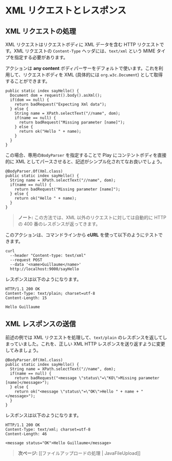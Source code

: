 <!-- translated -->
<!--
# Handling and serving XML requests
-->
# XML リクエストとレスポンス

<!--
## Handling an XML request
-->
## XML リクエストの処理

<!--
An XML request is an HTTP request using a valid XML payload as request body. It must specify the `text/xml` MIME type in its `Content-Type` header.
-->
XML リクエストはリクエストボディに XML データを含む HTTP リクエストです。XML リクエストの `Content-Type` ヘッダには、`text/xml` という MIME タイプを指定する必要があります。

<!--
By default, an action uses an **any content** body parser, which you can use to retrieve the body as XML (actually as a `org.w3c.Document`):
-->
アクションは **any content** ボディパーサーをデフォルトで使います。これを利用して、リクエストボディを XML (具体的には `org.w3c.Document`) として取得することができます。

```
public static index sayHello() {
  Document dom = request().body().asXml();
  if(dom == null) {
    return badRequest("Expecting Xml data");
  } else {
    String name = XPath.selectText("//name", dom);
    if(name == null) {
      return badRequest("Missing parameter [name]");
    } else {
      return ok("Hello " + name);
    }
  }
}
```

<!--
Of course it’s way better (and simpler) to specify our own `BodyParser` to ask Play to parse the content body directly as XML:
-->
この場合、専用の`BodyParser` を指定することで Play にコンテントボディを直接的に XML としてパースさせると、記述がシンプル化されてなお良いでしょう。

```
@BodyParser.Of(Xml.class)
public static index sayHello() {
  String name = XPath.selectText("//name", dom);
  if(name == null) {
    return badRequest("Missing parameter [name]");
  } else {
    return ok("Hello " + name);
  }
}
```

<!--
> **Note:** This way, a 400 HTTP response will be automatically returned for non-XML requests.
-->
> **ノート:** この方法では、XML 以外のリクエストに対しては自動的に HTTP の 400 番のレスポンスが返ってきます。

<!--
You can test it with **cURL** on the command line:
-->
このアクションは、コマンドラインから **cURL** を使って以下のようにテストできます。

```
curl 
  --header "Content-type: text/xml" 
  --request POST 
  --data '<name>Guillaume</name>' 
  http://localhost:9000/sayHello
```

<!--
It replies with:
-->
レスポンスは以下のようになります。

```
HTTP/1.1 200 OK
Content-Type: text/plain; charset=utf-8
Content-Length: 15

Hello Guillaume
```

<!--
## Serving an XML response
-->
## XML レスポンスの送信

<!--
In our previous example, we handled an XML request, but replied with a `text/plain` response. Let’s change it to send back a valid XML HTTP response:
-->
前述の例では XML リクエストを処理して、`text/plain` のレスポンスを返してしまっていました。これを、正しい XML HTTP レスポンスを送り返すように変更してみましょう。

```
@BodyParser.Of(Xml.class)
public static index sayHello() {
  String name = XPath.selectText("//name", dom);
  if(name == null) {
    return badRequest("<message \"status\"=\"KO\">Missing parameter [name]</message>");
  } else {
    return ok("<message \"status\"=\"OK\">Hello " + name + "</message>");
  }
}
```

<!--
Now it replies with:
-->
レスポンスは以下のようになります。

```
HTTP/1.1 200 OK
Content-Type: text/xml; charset=utf-8
Content-Length: 46

<message status="OK">Hello Guillaume</message>
```

<!--
> **Next:** [[Handling file upload | JavaFileUpload]]
-->
> **次ページ:** [[ファイルアップロードの処理 | JavaFileUpload]]

